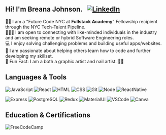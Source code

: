 ## Hi! I'm Breana Johnson.   &nbsp;   [![LinkedIn](https://img.shields.io/badge/LinkedIn-0077B5?style=fplastic&logo=linkedin&logoColor=white)](https://www.linkedin.com/in/breanaj/)
👋🏽 I am a "Future Code NYC at **Fullstack Academy**" Fellowship recipient through the NYC Tech-Talent Pipeline.
<br>
👩🏽‍💻 I am open to connecting with like-minded individuals in the industry and am seeking remote or 
hybrid Software Engineering roles. 
<br>
💻 I enjoy solving challenging problems and building useful apps/websites.
<br>
💞️ I am passionate about helping others learn how to code and further developing my skillset.
<br> 
🎨 Fun Fact: I am a both a graphic artist and nail artist. 💅🏽

## Languages & Tools
![JavaScript](https://img.shields.io/badge/JavaScript-F7DF1E?style=plastic&logo=javascript&logoColor=black)
![React](https://img.shields.io/badge/React%20-%2320232a.svg?style=plastic&logo=react&logoColor=%2361DAFB)
![HTML](https://img.shields.io/badge/HTML5-E34F26?style=plastic&logo=html5&logoColor=white)
![CSS](https://img.shields.io/badge/CSS3-1572B6?style=plastic&logo=css3&logoColor=white)
![Git](https://img.shields.io/badge/Git%20-%23F05033.svg?style=plastic&logo=git&logoColor=white)
![Node](https://img.shields.io/badge/Node.js%20-%2343853D.svg?style=plastic&logo=node.js&logoColor=white)
![ReactNative](https://img.shields.io/badge/React_Native-20232A?style=plastic&logo=react&logoColor=61DAFB)

![Express](https://img.shields.io/badge/Express%20-%23404d59.svg?style=plastic)
![PostgreSQL](https://img.shields.io/badge/PostgreSQL-%23316192.svg??style=plastic&logo=postgresql&logoColor=white)
![Redux](https://img.shields.io/badge/Redux-593D88?style=plastic&logo=redux&logoColor=white)
![MaterialUI](https://img.shields.io/badge/Material%20UI-007FFF?style=plastic&logo=mui&logoColor=white)
![VSCode](https://img.shields.io/badge/VS%20Code%20-%23007ACC.svg?style=plastic&logo=visual-studio-code&logoColor=white)
![Canva](https://img.shields.io/badge/Canva-%2300C4CC.svg?&style=plastic&logo=Canva&logoColor=white)

## Education & Certifications
![FreeCodeCamp](https://img.shields.io/badge/freecodecamp-27273D?style=plastic&logo=freecodecamp&logoColor=white)
